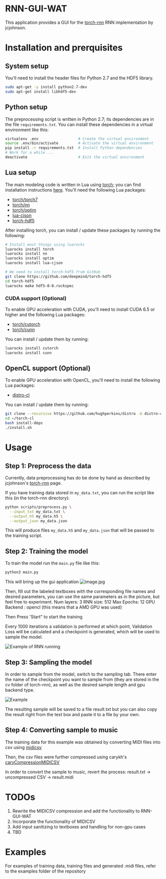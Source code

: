 # RNN-GUI-WAT

This application provides a GUI for the [torch-rnn](https://github.com/jcjohnson/torch-rnn) RNN implementation by jcjohnson.

# Installation and prerquisites

## System setup
You'll need to install the header files for Python 2.7 and the HDF5 library.

```bash
sudo apt-get -y install python2.7-dev
sudo apt-get install libhdf5-dev
```

## Python setup
The preprocessing script is written in Python 2.7; its dependencies are in the file `requirements.txt`.
You can install these dependencies in a virtual environment like this:

```bash
virtualenv .env                  # Create the virtual environment
source .env/bin/activate         # Activate the virtual environment
pip install -r requirements.txt  # Install Python dependencies
# Work for a while ...
deactivate                       # Exit the virtual environment
```

## Lua setup
The main modeling code is written in Lua using [torch](http://torch.ch); you can find installation instructions
[here](http://torch.ch/docs/getting-started.html#_). You'll need the following Lua packages:

- [torch/torch7](https://github.com/torch/torch7)
- [torch/nn](https://github.com/torch/nn)
- [torch/optim](https://github.com/torch/optim)
- [lua-cjson](https://luarocks.org/modules/luarocks/lua-cjson)
- [torch-hdf5](https://github.com/deepmind/torch-hdf5)

After installing torch, you can install / update these packages by running the following:

```bash
# Install most things using luarocks
luarocks install torch
luarocks install nn
luarocks install optim
luarocks install lua-cjson

# We need to install torch-hdf5 from GitHub
git clone https://github.com/deepmind/torch-hdf5
cd torch-hdf5
luarocks make hdf5-0-0.rockspec
```

### CUDA support (Optional)
To enable GPU acceleration with CUDA, you'll need to install CUDA 6.5 or higher and the following Lua packages:
- [torch/cutorch](https://github.com/torch/cutorch)
- [torch/cunn](https://github.com/torch/cunn)

You can install / update them by running:

```bash
luarocks install cutorch
luarocks install cunn
```

## OpenCL support (Optional)
To enable GPU acceleration with OpenCL, you'll need to install the following Lua packages:
- [distro-cl](https://github.com/hughperkins/distro-cl)

You can install / update them by running:

```bash
git clone --recursive https://github.com/hughperkins/distro -b distro-cl ~/torch-cl
cd ~/torch-cl
bash install-deps
./install.sh
```

# Usage


## Step 1: Preprocess the data
Currently, data preprocessing has do be done by hand as described by jcjohnson's [torch-rnn](https://github.com/jcjohnson/torch-rnn) page.

If you have training data stored in `my_data.txt`, you can run the script like this (in the torch-rnn directory):

```bash
python scripts/preprocess.py \
  --input_txt my_data.txt \
  --output_h5 my_data.h5 \
  --output_json my_data.json
```

This will produce files `my_data.h5` and `my_data.json` that will be passed to the training script.

## Step 2: Training the model

To train the model run the `main.py` file like this:

```bash
python3 main.py
```

This will bring up the gui application
![image.jpg](https://github.com/MiloszKahlan/RNN-GUI-WAT/blob/main/examples/RNN%20gui.png)

Then, fill out the labeled textboxes with the corresponding file names and desired parameters, you can use the same parameters as in the picture, but feel free to experiment.
Num layers: 3
RNN size: 512
Max Epochs: 12
GPU Backend : opencl  (this means that a AMD GPU was used)

Then Press 'Start" to start the training

Every 1000 iterations a validation is performed at which point, Validation Loss will be calculated and a checkpoint is generated, which will be used to sample the model.

![Example of RNN running](https://github.com/MiloszKahlan/RNN-GUI-WAT/blob/main/examples/training_running.png)

## Step 3: Sampling the model

In order to sample from the model, switch to the sampling tab. There enter the name of the checkpoint you want to sample from (they are stored in the cv folder of torch-rnn), as well as the desired sample length and gpu backend type.

![Example](https://github.com/MiloszKahlan/RNN-GUI-WAT/blob/main/examples/sample.png)

The resulting sample will be saved to a file result.txt but you can also copy the result right from the text box and paste it to a file by your own.

## Step 4: Converting sample to music

The training data for this example was obtained by converting MIDI files into csv using [midicsv](https://www.fourmilab.ch/webtools/midicsv/)

Then, the csv files were further compressed using carykh's [caryCompressionMIDICSV](https://github.com/carykh/caryCompressionMIDICSV)

In order to convert the sample to music, revert the process: result.txt -> uncompressed CSV -> result.midi

# TODOs
1. Rewrite the MIDICSV compression and add the functionality to RNN-GUI-WAT
2. Incorporate the functionality of MIDICSV
3. Add input sanitizing to textboxes and handling for non-gpu cases
4. TBD

# Examples
For examples of training data, training files and generated .midi files, refer to the examples folder of the repository
